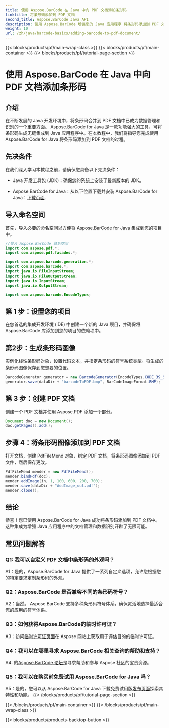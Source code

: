 ```yaml
---
title: 使用 Aspose.BarCode 在 Java 中向 PDF 文档添加条形码
linktitle: 将条形码添加到 PDF 文档
second_title: Aspose.BarCode Java API
description: 使用 Aspose.BarCode 增强您的 Java 应用程序 将条形码添加到 PDF 文档的分步指南。
weight: 10
url: /zh/java/barcode-basics/adding-barcode-to-pdf-document/
---
```


{{< blocks/products/pf/main-wrap-class >}}
{{< blocks/products/pf/main-container >}}
{{< blocks/products/pf/tutorial-page-section >}}

# 使用 Aspose.BarCode 在 Java 中向 PDF 文档添加条形码

## 介绍

在不断发展的 Java 开发环境中，将条形码合并到 PDF 文档中已成为数据管理和识别的一个重要方面。 Aspose.BarCode for Java 是一款功能强大的工具，可将条形码生成无缝集成到 Java 应用程序中。在本教程中，我们将指导您完成使用 Aspose.BarCode for Java 将条形码添加到 PDF 文档的过程。

## 先决条件

在我们深入学习本教程之前，请确保您具备以下先决条件：

- Java 开发工具包 (JDK)：确保您的系统上安装了最新版本的 JDK。

-  Aspose.BarCode for Java：从以下位置下载并安装 Aspose.BarCode for Java：[下载页面](https://releases.aspose.com/barcode/java/).

## 导入命名空间

首先，导入必要的命名空间以方便将 Aspose.BarCode for Java 集成到您的项目中。

```java
//导入 Aspose.BarCode 命名空间
import com.aspose.pdf.*;
import com.aspose.pdf.facades.*;

import com.aspose.barcode.generation.*;
import com.aspose.barcode.*;
import java.io.FileInputStream;
import java.io.FileOutputStream;
import java.io.InputStream;
import java.io.OutputStream;

import com.aspose.barcode.EncodeTypes;
```

## 第 1 步：设置您的项目

在您首选的集成开发环境 (IDE) 中创建一个新的 Java 项目，并确保将 Aspose.BarCode 库添加到您的项目的依赖项中。

## 第2步：生成条形码图像

实例化线性条形码对象，设置代码文本，并指定条形码的符号系统类型。将生成的条形码图像保存到您想要的位置。

```java
BarcodeGenerator generator = new BarcodeGenerator(EncodeTypes.CODE_39_STANDARD, "1234567");
generator.save(dataDir + "barcodeToPDF.bmp", BarCodeImageFormat.BMP);
```

## 第 3 步：创建 PDF 文档

创建一个 PDF 文档并使用 Aspose.PDF 添加一个部分。

```java
Document doc = new Document();
doc.getPages().add();
```

## 步骤 4：将条形码图像添加到 PDF 文档

打开文档，创建 PdfFileMend 对象，绑定 PDF 文档，将条形码图像添加到 PDF 文件，然后保存更改。

```java
PdfFileMend mender = new PdfFileMend();
mender.bindPdf(doc);
mender.addImage(in, 1, 100, 600, 200, 700);
mender.save(dataDir + "AddImage_out.pdf");
mender.close();
```

## 结论

恭喜！您已使用 Aspose.BarCode for Java 成功将条形码添加到 PDF 文档中。这种集成为增强 Java 应用程序中的文档管理和数据识别开辟了无限可能。

## 常见问题解答

### Q1: 我可以自定义 PDF 文档中条形码的外观吗？

A1：是的，Aspose.BarCode for Java 提供了一系列自定义选项，允许您根据您的特定要求定制条形码的外观。

### Q2：Aspose.BarCode 是否兼容不同的条形码符号？

A2：当然。 Aspose.BarCode 支持多种条形码符号体系，确保灵活地选择最适合您的应用的符号体系。

### Q3：如何获得Aspose.BarCode的临时许可证？

 A3：访问[临时许可证页面](https://purchase.aspose.com/temporary-license/)在 Aspose 网站上获取用于评估目的的临时许可证。

### Q4：我可以在哪里寻求 Aspose.BarCode 相关查询的帮助和支持？

 A4: 的[Aspose.BarCode 论坛](https://forum.aspose.com/c/barcode/13)是寻求帮助和参与 Aspose 社区的宝贵资源。

### Q5：我可以在购买前免费试用 Aspose.BarCode for Java 吗？

 A5：是的，您可以从 Aspose.BarCode for Java 下载免费试用版[发布页面](https://releases.aspose.com/)探索其特性和功能。
{{< /blocks/products/pf/tutorial-page-section >}}

{{< /blocks/products/pf/main-container >}}
{{< /blocks/products/pf/main-wrap-class >}}

{{< blocks/products/products-backtop-button >}}
